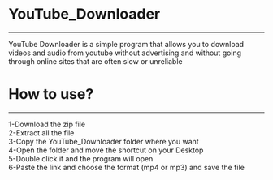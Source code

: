 # YouTube_Downloader
---
YouTube Downloader is a simple program that allows you 
to download videos and audio from youtube without advertising 
and without going through online sites that are often slow or unreliable

# How to use?
---
1-Download the zip file  
2-Extract all the file  
3-Copy the YouTube_Downloader folder where you want  
4-Open the folder and move the shortcut on your Desktop  
5-Double click it and the program will open  
6-Paste the link and choose the format (mp4 or mp3) and save the file  
